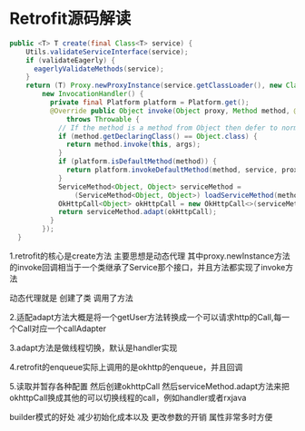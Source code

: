 # Retrofit源码解读

```java
public <T> T create(final Class<T> service) {
    Utils.validateServiceInterface(service);
    if (validateEagerly) {
      eagerlyValidateMethods(service);
    }
    return (T) Proxy.newProxyInstance(service.getClassLoader(), new Class<?>[] { service },
        new InvocationHandler() {
          private final Platform platform = Platform.get();
          @Override public Object invoke(Object proxy, Method method, @Nullable Object[] args)
              throws Throwable {
            // If the method is a method from Object then defer to normal invocation.
            if (method.getDeclaringClass() == Object.class) {
              return method.invoke(this, args);
            }
            if (platform.isDefaultMethod(method)) {
              return platform.invokeDefaultMethod(method, service, proxy, args);
            }
            ServiceMethod<Object, Object> serviceMethod =
                (ServiceMethod<Object, Object>) loadServiceMethod(method);
            OkHttpCall<Object> okHttpCall = new OkHttpCall<>(serviceMethod, args);
            return serviceMethod.adapt(okHttpCall);
          }
        });
  }
```

1.retrofit的核心是create方法 主要思想是动态代理
其中proxy.newInstance方法的invoke回调相当于一个类继承了Service那个接口，并且方法都实现了invoke方法

动态代理就是 创建了类 调用了方法

2.适配adapt方法大概是将一个getUser方法转换成一个可以请求http的Call,每一个Call对应一个callAdapter

3.adapt方法是做线程切换，默认是handler实现

4.retrofit的enqueue实际上调用的是okhttp的enqueue，并且回调

5.读取并暂存各种配置 然后创建okhttpCall
然后serviceMethod.adapt方法来把okhttpCall换成其他的可以切换线程的call，例如handler或者rxjava

builder模式的好处
减少初始化成本以及
更改参数的开销
属性非常多时方便